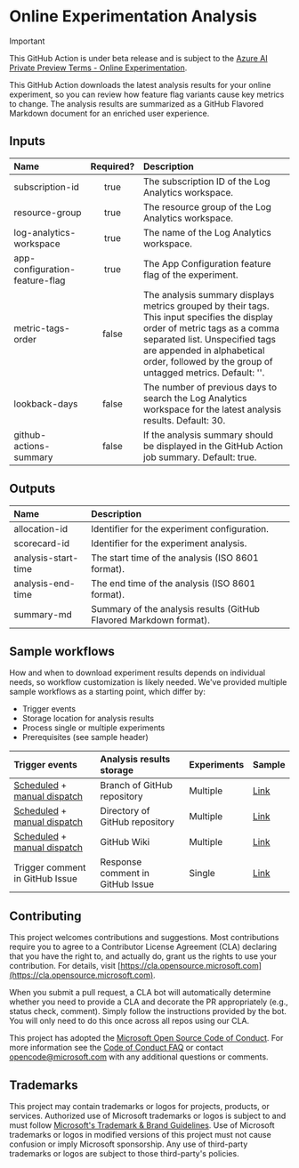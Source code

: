 # Online Experimentation Analysis

> [!IMPORTANT]
> This GitHub Action is under beta release and is subject to the [Azure AI Private Preview Terms - Online Experimentation](private-preview-terms.md).

This GitHub Action downloads the latest analysis results for your online experiment, so you can review how feature flag variants cause key metrics to change.
The analysis results are summarized as a GitHub Flavored Markdown document for an enriched user experience.

## Inputs

| Name                           | Required? | Description                                                                                                                                                                                                                                                |
| :----------------------------- | :-------: | :--------------------------------------------------------------------------------------------------------------------------------------------------------------------------------------------------------------------------------------------------------- |
| subscription-id                |   true    | The subscription ID of the Log Analytics workspace.                                                                                                                                                                                                        |
| resource-group                 |   true    | The resource group of the Log Analytics workspace.                                                                                                                                                                                                         |
| log-analytics-workspace        |   true    | The name of the Log Analytics workspace.                                                                                                                                                                                                                   |
| app-configuration-feature-flag |   true    | The App Configuration feature flag of the experiment.                                                                                                                                                                                                      |
| metric-tags-order              |   false   | The analysis summary displays metrics grouped by their tags. This input specifies the display order of metric tags as a comma separated list. Unspecified tags are appended in alphabetical order, followed by the group of untagged metrics. Default: ''. |
| lookback-days                  |   false   | The number of previous days to search the Log Analytics workspace for the latest analysis results. Default: 30.                                                                                                                                            |
| github-actions-summary         |   false   | If the analysis summary should be displayed in the GitHub Action job summary. Default: true.                                                                                                                                                               |

## Outputs

| Name                | Description                                                        |
| :------------------ | :----------------------------------------------------------------- |
| allocation-id       | Identifier for the experiment configuration.                       |
| scorecard-id        | Identifier for the experiment analysis.                            |
| analysis-start-time | The start time of the analysis (ISO 8601 format).                  |
| analysis-end-time   | The end time of the analysis (ISO 8601 format).                    |
| summary-md          | Summary of the analysis results (GitHub Flavored Markdown format). |

## Sample workflows

How and when to download experiment results depends on individual needs, so workflow customization is likely needed.
We've provided multiple sample workflows as a starting point, which differ by:

- Trigger events
- Storage location for analysis results
- Process single or multiple experiments
- Prerequisites (see sample header)

| Trigger events                                                                                                                                                                                                                                                                              | Analysis results storage         | Experiments | Sample                             |
| :------------------------------------------------------------------------------------------------------------------------------------------------------------------------------------------------------------------------------------------------------------------------------------------ | :------------------------------- | :---------- | :--------------------------------- |
| [Scheduled](https://docs.github.com/en/actions/writing-workflows/choosing-when-your-workflow-runs/events-that-trigger-workflows#schedule) + [manual dispatch](https://docs.github.com/en/actions/managing-workflow-runs-and-deployments/managing-workflow-runs/manually-running-a-workflow) | Branch of GitHub repository      | Multiple    | [Link](samples/commit-branch.yaml) |
| [Scheduled](https://docs.github.com/en/actions/writing-workflows/choosing-when-your-workflow-runs/events-that-trigger-workflows#schedule) + [manual dispatch](https://docs.github.com/en/actions/managing-workflow-runs-and-deployments/managing-workflow-runs/manually-running-a-workflow) | Directory of GitHub repository   | Multiple    | [Link](samples/commit-dir.yaml)    |
| [Scheduled](https://docs.github.com/en/actions/writing-workflows/choosing-when-your-workflow-runs/events-that-trigger-workflows#schedule) + [manual dispatch](https://docs.github.com/en/actions/managing-workflow-runs-and-deployments/managing-workflow-runs/manually-running-a-workflow) | GitHub Wiki                      | Multiple    | [Link](samples/commit-wiki.yaml)   |
| Trigger comment in GitHub Issue                                                                                                                                                                                                                                                             | Response comment in GitHub Issue | Single      | [Link](samples/issue-comment.yaml) |

## Contributing

This project welcomes contributions and suggestions. Most contributions require you to agree to a
Contributor License Agreement (CLA) declaring that you have the right to, and actually do, grant us
the rights to use your contribution. For details, visit [https://cla.opensource.microsoft.com](https://cla.opensource.microsoft.com).

When you submit a pull request, a CLA bot will automatically determine whether you need to provide
a CLA and decorate the PR appropriately (e.g., status check, comment). Simply follow the instructions
provided by the bot. You will only need to do this once across all repos using our CLA.

This project has adopted the [Microsoft Open Source Code of Conduct](https://opensource.microsoft.com/codeofconduct/).
For more information see the [Code of Conduct FAQ](https://opensource.microsoft.com/codeofconduct/faq/) or
contact [opencode@microsoft.com](mailto:opencode@microsoft.com) with any additional questions or comments.

## Trademarks

This project may contain trademarks or logos for projects, products, or services. Authorized use of Microsoft
trademarks or logos is subject to and must follow
[Microsoft's Trademark & Brand Guidelines](https://www.microsoft.com/en-us/legal/intellectualproperty/trademarks/usage/general).
Use of Microsoft trademarks or logos in modified versions of this project must not cause confusion or imply Microsoft sponsorship.
Any use of third-party trademarks or logos are subject to those third-party's policies.
